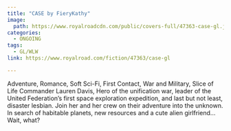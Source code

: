 ```yaml
---
title: "CASE by FieryKathy"
image:
  path: https://www.royalroadcdn.com/public/covers-full/47363-case-gl.jpg
categories:
  - ONGOING
tags:
  - GL/WLW
link: https://www.royalroad.com/fiction/47363/case-gl

---
```

Adventure, Romance, Soft Sci-Fi, First Contact, War and Military, Slice of Life
Commander Lauren Davis, Hero of the unification war, leader of the United Federation’s first space exploration expedition, and last but not least, disaster lesbian.
Join her and her crew on their adventure into the unknown. In search of habitable planets, new resources and a cute alien girlfriend… Wait, what?

